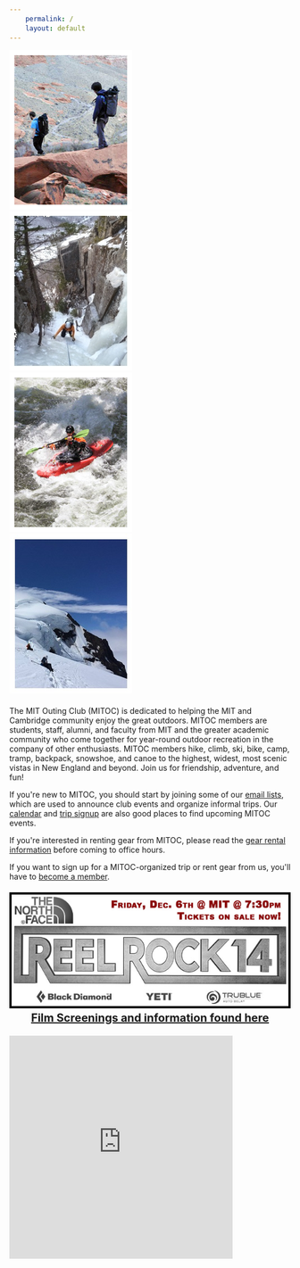 ```yaml
---
    permalink: /
    layout: default
---
```


<div class="row hidden-sm hidden-xs" style="margin-bottom: 20px;">
    <div class="col-md-3" style="overflow:hidden;"><img src="images/front/pic1.jpg" alt="" width="220" height="286"/>
    </div>
    <div class="col-md-3" style="overflow:hidden;"><img src="images/front/pic2.jpg" alt="" width="220" height="286"/>
    </div>
    <div class="col-md-3" style="overflow:hidden;"><img src="images/front/pic3.jpg" alt="" width="220" height="286"/>
    </div>
    <div class="col-md-3" style="overflow:hidden;"><img src="images/front/pic4.jpg" alt="" width="220" height="286"/>
    </div>
</div>
<div class="row">
    <div class="col-md-8">
           <p>The MIT Outing Club (MITOC) is dedicated to helping the MIT and Cambridge community enjoy the great outdoors.
            MITOC members are students, staff, alumni, and faculty from MIT and the greater academic community who
            come together for year-round outdoor recreation in the company of other enthusiasts. MITOC members hike,
            climb, ski, bike, camp, tramp, backpack, snowshoe, and canoe to the highest, widest, most scenic vistas
            in New England and beyond. Join us for friendship, adventure, and fun!</p>
        <p>If you're new to MITOC, you should start by joining some of our <a href="/mailing-lists">email lists</a>, which
            are used to announce club events and organize informal trips. Our <a href="/calendar">calendar</a> and
            <a href="https://mitoc-trips.mit.edu/trips/">trip signup</a> are also good places to find upcoming MITOC events.</p>
        <p>If you're interested in renting gear from MITOC, please read the <a href="/rental">gear rental information</a> before coming to office hours.</p>
        <p>If you want to sign up for a MITOC-organized trip or rent gear from us, you'll have to <a href="/join"> become a member</a>.</p>
        <p style="font-size:20px;text-align:center;">
            <a href="/screenings">
            <img src="images/front/rr14-home.jpg" class="img-responsive" alt="Reel Rock 14"/>
            <strong>Film Screenings and information found here</strong></a>
    </p>
    </div>
    <div class="col-md-4">
      <div class="embed-responsive embed-responsive-square">
        <iframe src="https://calendar.google.com/calendar/embed?showTitle=0&amp;showNav=0&amp;showPrint=0&amp;showCalendars=0&amp;mode=AGENDA&amp;height=400&amp;wkst=1&amp;bgcolor=%23FFFFFF&amp;src=nf2filjvmi1s2kipeo5pahr56c@group.calendar.google.com&amp;color=%23125A12&amp;ctz=America%2FNew_York" style="border-width:0" width="400" height="400" frameborder="0" scrolling="no"></iframe>
      </div>
    </div>
</div>
